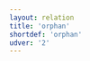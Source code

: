 ```yaml
---
layout: relation
title: 'orphan'
shortdef: 'orphan'
udver: '2'
---
```

<!-- Interlanguage links updated Út zář 29 20:32:00 CEST 2020 -->
